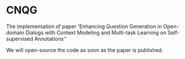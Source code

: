 # CNQG
The implementation of paper 'Enhancing Question Generation in Open-domain Dialogs with Context Modeling and Multi-task Learning on Self-supervised Annotations''

We will open-source the code as soon as the paper is published.

